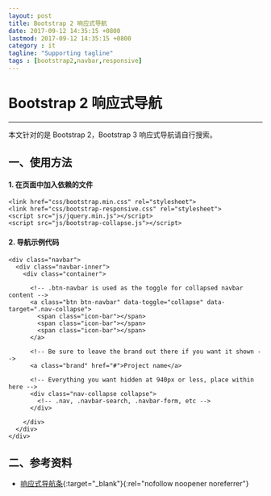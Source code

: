 ```yaml
---
layout: post
title: Bootstrap 2 响应式导航
date: 2017-09-12 14:35:15 +0800
lastmod: 2017-09-12 14:35:15 +0800
category : it
tagline: "Supporting tagline"
tags : [bootstrap2,navbar,responsive]
---
```

# Bootstrap 2 响应式导航
---
本文针对的是 Bootstrap 2，Bootstrap 3 响应式导航请自行搜索。

## 一、使用方法
#### 1. 在页面中加入依赖的文件
```
<link href="css/bootstrap.min.css" rel="stylesheet">
<link href="css/bootstrap-responsive.css" rel="stylesheet">
<script src="js/jquery.min.js"></script>
<script src="js/bootstrap-collapse.js"></script>
```

#### 2. 导航示例代码
```
<div class="navbar">
  <div class="navbar-inner">
    <div class="container">
 
      <!-- .btn-navbar is used as the toggle for collapsed navbar content -->
      <a class="btn btn-navbar" data-toggle="collapse" data-target=".nav-collapse">
        <span class="icon-bar"></span>
        <span class="icon-bar"></span>
        <span class="icon-bar"></span>
      </a>
 
      <!-- Be sure to leave the brand out there if you want it shown -->
      <a class="brand" href="#">Project name</a>
 
      <!-- Everything you want hidden at 940px or less, place within here -->
      <div class="nav-collapse collapse">
        <!-- .nav, .navbar-search, .navbar-form, etc -->
      </div>
 
    </div>
  </div>
</div>
```
<!-- more -->

## 二、参考资料
- [响应式导航条](http://v2.bootcss.com/components.html#navbar){:target="_blank"}{:rel="nofollow noopener noreferrer"}

